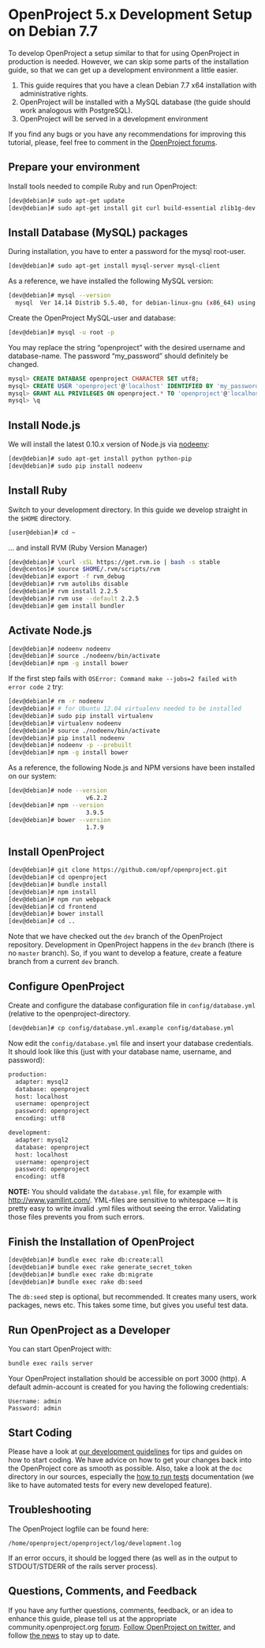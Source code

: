 # OpenProject 5.x Development Setup on Debian 7.7

To develop OpenProject a setup similar to that for using OpenProject in production is needed. However, we can skip some parts of the installation guide, so that we can get up a development environment a little easier.

1. This guide requires that you have a clean Debian 7.7 x64 installation with administrative rights.
2. OpenProject will be installed with a MySQL database (the guide should work analogous with PostgreSQL).
3. OpenProject will be served in a development environment

If you find any bugs or you have any recommendations for improving this tutorial, please, feel free to comment in the [OpenProject forums](https://community.openproject.org/projects/openproject/boards).

## Prepare your environment

Install tools needed to compile Ruby and run OpenProject:

```bash
[dev@debian]# sudo apt-get update
[dev@debian]# sudo apt-get install git curl build-essential zlib1g-dev libyaml-dev libssl-dev libmysqlclient-dev libpq-dev libsqlite3-dev memcached libffi6
```

## Install Database (MySQL) packages

During installation, you have to enter a password for the mysql root-user.

```bash
[dev@debian]# sudo apt-get install mysql-server mysql-client
```

As a reference, we have installed the following MySQL version:

```bash
[dev@debian]# mysql --version
  mysql  Ver 14.14 Distrib 5.5.40, for debian-linux-gnu (x86_64) using readline 6.2
```

Create the OpenProject MySQL-user and database:

```bash
[dev@debian]# mysql -u root -p
```

You may replace the string “openproject” with the desired username and database-name. The password “my_password” should definitely be changed.

```sql
mysql> CREATE DATABASE openproject CHARACTER SET utf8;
mysql> CREATE USER 'openproject'@'localhost' IDENTIFIED BY 'my_password';
mysql> GRANT ALL PRIVILEGES ON openproject.* TO 'openproject'@'localhost';
mysql> \q
```

## Install Node.js

We will install the latest 0.10.x version of Node.js via [nodeenv](https://pypi.python.org/pypi/nodeenv):

```bash
[dev@debian]# sudo apt-get install python python-pip
[dev@debian]# sudo pip install nodeenv
```

## Install Ruby

Switch to your development directory. In this guide we develop straight in the `$HOME` directory.

```bash
[user@debian]# cd ~
```

… and install RVM (Ruby Version Manager)

```bash
[dev@debian]# \curl -sSL https://get.rvm.io | bash -s stable
[dev@centos]# source $HOME/.rvm/scripts/rvm
[dev@debian]# export -f rvm_debug
[dev@debian]# rvm autolibs disable
[dev@debian]# rvm install 2.2.5
[dev@debian]# rvm use --default 2.2.5
[dev@debian]# gem install bundler
```

## Activate Node.js

```bash
[dev@debian]# nodeenv nodeenv
[dev@debian]# source ./nodeenv/bin/activate
[dev@debian]# npm -g install bower
```

If the first step fails with `OSError: Command make --jobs=2 failed with error code 2` try:

```bash
[dev@debian]# rm -r nodeenv
[dev@debian]# # for Ubuntu 12.04 virtualenv needed to be installed
[dev@debian]# sudo pip install virtualenv
[dev@debian]# virtualenv nodeenv
[dev@debian]# source ./nodeenv/bin/activate
[dev@debian]# pip install nodeenv
[dev@debian]# nodeenv -p --prebuilt
[dev@debian]# npm -g install bower
```

As a reference, the following Node.js and NPM versions have been installed on our system:

```bash
[dev@debian]# node --version
                      v6.2.2
[dev@debian]# npm --version
                      3.9.5
[dev@debian]# bower --version
                      1.7.9
```

## Install OpenProject

```bash
[dev@debian]# git clone https://github.com/opf/openproject.git
[dev@debian]# cd openproject
[dev@debian]# bundle install
[dev@debian]# npm install
[dev@debian]# npm run webpack
[dev@debian]# cd frontend
[dev@debian]# bower install
[dev@debian]# cd ..
```

Note that we have checked out the `dev` branch of the OpenProject repository. Development in OpenProject happens in the `dev` branch (there is no `master` branch).
So, if you want to develop a feature, create a feature branch from a current `dev` branch.

## Configure OpenProject

Create and configure the database configuration file in `config/database.yml` (relative to the openproject-directory.

```bash
[dev@debian]# cp config/database.yml.example config/database.yml
```

Now edit the `config/database.yml` file and insert your database credentials.
It should look like this (just with your database name, username, and password):

```bash
production:
  adapter: mysql2
  database: openproject
  host: localhost
  username: openproject
  password: openproject
  encoding: utf8

development:
  adapter: mysql2
  database: openproject
  host: localhost
  username: openproject
  password: openproject
  encoding: utf8
```

**NOTE:** You should validate the `database.yml` file, for example with http://www.yamllint.com/. YML-files are sensitive to whitespace — It is pretty easy to write invalid .yml files without seeing the error. Validating those files prevents you from such errors.

## Finish the Installation of OpenProject

```bash
[dev@debian]# bundle exec rake db:create:all
[dev@debian]# bundle exec rake generate_secret_token
[dev@debian]# bundle exec rake db:migrate
[dev@debian]# bundle exec rake db:seed
```

The `db:seed` step is optional, but recommended. It creates many users, work packages, news etc. This takes some time, but gives you useful test data.

## Run OpenProject as a Developer

You can start OpenProject with:

```bash
bundle exec rails server
```

Your OpenProject installation should be accessible on port 3000 (http). A default admin-account is created for you having the following credentials:

```
Username: admin
Password: admin
```

## Start Coding

Please have a look at [our development guidelines](https://www.openproject.org/open-source/code-contributions/) for tips and guides on how to start coding. We have advice on how to get your changes back into the OpenProject core as smooth as possible.
Also, take a look at the `doc` directory in our sources, especially the [how to run tests](https://github.com/opf/openproject/blob/dev/doc/RUNNING_TESTS.md) documentation (we like to have automated tests for every new developed feature).

## Troubleshooting

The OpenProject logfile can be found here:

```
/home/openproject/openproject/log/development.log
```

If an error occurs, it should be logged there (as well as in the output to STDOUT/STDERR of the rails server process).

## Questions, Comments, and Feedback

If you have any further questions, comments, feedback, or an idea to enhance this guide, please tell us at the appropriate community.openproject.org [forum](https://community.openproject.org/projects/openproject/boards/9).
[Follow OpenProject on twitter](https://twitter.com/openproject), and follow [the news](https://www.openproject.org/blog) to stay up to date.

